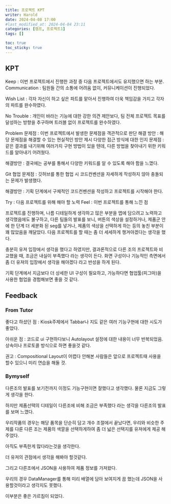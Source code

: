 ```yaml
---
title: 프로젝트 KPT
writer: Harold
date: 2024-04-08 17:00
#last_modified_at: 2024-04-04 23:11
categories: [캠프, 프로젝트1]
tags: []

toc: true
toc_sticky: true
---
```


## KPT

Keep : 이번 프로젝트에서 진행한 과정 중 다음 프로젝트에서도 유지했으면 하는 부분.
Communication : 팀원들 간의 소통에 어려움 없이, 커뮤니케이션이 진행되었다.

Wish List : 각자 자신이 하고 싶은 파트를 맡아서 진행하여 더욱 책임감을 가지고 각자의 파트를 완수하였다.

No Trouble : 개인이 바라는 기능에 대한 강한 의견 제안보다, 팀 전체 프로젝트 목표를 달성하는 방향을 추구하며 트러블 없이 프로젝트를 완수하였다.

Problem
문제점 : 이번 프로젝트에서 발생한 문제점을 객관적으로 판단
해결 방안 : 해당 문제점을 해결할 수 있는 현실적인 방안 제시
다양한 접근 방식에 대한 인지
문제점 : 같은 결과를 내기위해 여러가지 구현 방법이 있을 텐데, 다른 방법을 찾아내기 위한 키워드를 알아내기 어려웠다.

해결방안 : 결국에는 공부를 통해서 다양한 키워드를 알 수 있도록 해야 함을 느꼈다.

Git 협업
문제점 : 깃허브를 통한 협업 시 코드컨벤션을 자세하게 작성하지 않아 충돌되는 문제가 발생했다.

해결방안 : 기획 단계에서 구체적인 코드컨벤션을 작성하고 프로젝트를 시작해야 한다.

Try : 다음 프로젝트를 위해 해야 할 노력
Feel : 이번 프로젝트를 통해 느낀 점

프로젝트를 진행하며, 나름 디테일하게 생각하고 많은 부분을 앱에 담으려고 노력하고 생각했음에도 불구하고, 다른 팀들의 발표를 보니, 버튼의 색상을 설정하거나, 제품군 안에 한 단계 더 세분화 된 seg를 넣거나, 제품의 색상을 선택하게 하는 등의 놓친 부분이 꽤 많았음을 깨달았다. 다음 프로젝트를 할 때는 좀 더 세세하게 챙겨야겠다는 생각을 했다.

충분히 유져 입장에서 생각을 했다고 하였지만, 결과론적으로 다른 조의 프로젝트와 비교했을 때, 조금은 내실이 부족했다 라는 생각이 든다. 화면 구성이나 기능적인 측면에서 좀 더 유져의 입장에서 생각을 해야겠다 라고 반성을 하게 된다.

기획 단계에서 지금보다 더 상세한 UI 구성이 필요하고, 가능하다면 협업툴(피그마)을 사용한 협업을 경험해보면 좋을 것 같다.

## Feedback

### From Tutor
좋다고 하셨던 점 : Kiosk주제에서 Tabbar나 지도 같은 여러 기능구현에 대한 시도가 좋았다.

아쉬운 점 : 코드로 ui 구현하다보니 Autolayout 설정에 대한 내용이 너무 반복되었음.
상속이나 프로토콜 방식으로 하면 좋을것 같다.

권고 : Compositional Layout이 어렵다 안해본 사람들은 앞으로 프로젝트때 사용을 할수 있으니
미리 연습을 해둘 것.

### Bymyself
다른조의 발표를 보기전까지 이정도 기능구현이면 잘했다고 생각했다. 물론 지금도 그렇게 생각을 한다.

하지만 제품선택의 디테일이 다른조에 비해 조금은 부족했다 라는 생각을 다른조의 발표를 보며 느꼈다.

우리작품의 경우는 해당 품목을 단순히 담고 개수 조절에서 끝났다면, 우리와 비슷한 주제를 다룬 다른 조는 제품의 색깔을 선택하게하여 좀 더 넓은 선택지를 유져에게 제공 해주었다.

아직도 부족한게 많다라는것을 생각한다.

더 유져의 관점에서 생각을 해봐야 할것같다.

그리고 다른조에서 JSON을 사용하여 제품 정보를 가져왔다.

우리의 경우 DataManager를 통해 미리 배열에 담아 보여지게 끔 했는데 JSON을 사용할것이라고 생각지도 못했다.

이부분은 좋은 가르침이 되었다.